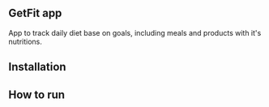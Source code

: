 
## GetFit app

App to track daily diet base on goals, including meals and products with it's nutritions.

## Installation

## How to run
